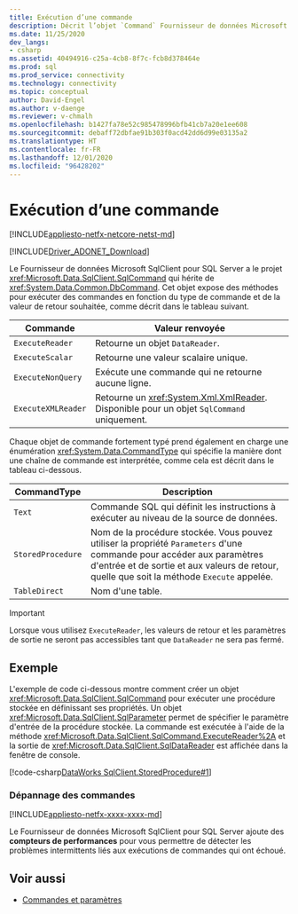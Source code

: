 ```yaml
---
title: Exécution d’une commande
description: Décrit l’objet `Command` Fournisseur de données Microsoft SqlClient pour SQL Server et comment l’utiliser pour exécuter des requêtes et des commandes sur une source de données.
ms.date: 11/25/2020
dev_langs:
- csharp
ms.assetid: 40494916-c25a-4cb8-8f7c-fcb8d378464e
ms.prod: sql
ms.prod_service: connectivity
ms.technology: connectivity
ms.topic: conceptual
author: David-Engel
ms.author: v-daenge
ms.reviewer: v-chmalh
ms.openlocfilehash: b1427fa78e52c985478996bfb41cb7a20e1ee608
ms.sourcegitcommit: debaff72dbfae91b303f0acd42dd6d99e03135a2
ms.translationtype: HT
ms.contentlocale: fr-FR
ms.lasthandoff: 12/01/2020
ms.locfileid: "96428202"
---
```

# <a name="executing-a-command"></a>Exécution d’une commande

[!INCLUDE[appliesto-netfx-netcore-netst-md](../../includes/appliesto-netfx-netcore-netst-md.md)]

[!INCLUDE[Driver_ADONET_Download](../../includes/driver_adonet_download.md)]

Le Fournisseur de données Microsoft SqlClient pour SQL Server a le projet <xref:Microsoft.Data.SqlClient.SqlCommand> qui hérite de <xref:System.Data.Common.DbCommand>. Cet objet expose des méthodes pour exécuter des commandes en fonction du type de commande et de la valeur de retour souhaitée, comme décrit dans le tableau suivant.

|Commande|Valeur renvoyée|  
|-------------|------------------|  
|`ExecuteReader`|Retourne un objet `DataReader`.|  
|`ExecuteScalar`|Retourne une valeur scalaire unique.|  
|`ExecuteNonQuery`|Exécute une commande qui ne retourne aucune ligne.|  
|`ExecuteXMLReader`|Retourne un <xref:System.Xml.XmlReader>. Disponible pour un objet `SqlCommand` uniquement.|

 Chaque objet de commande fortement typé prend également en charge une énumération <xref:System.Data.CommandType> qui spécifie la manière dont une chaîne de commande est interprétée, comme cela est décrit dans le tableau ci-dessous.

|CommandType|Description|
|-----------------|-----------------|  
|`Text`|Commande SQL qui définit les instructions à exécuter au niveau de la source de données.|  
|`StoredProcedure`|Nom de la procédure stockée. Vous pouvez utiliser la propriété `Parameters` d'une commande pour accéder aux paramètres d'entrée et de sortie et aux valeurs de retour, quelle que soit la méthode `Execute` appelée.|  
|`TableDirect`|Nom d'une table.|

> [!IMPORTANT]
> Lorsque vous utilisez `ExecuteReader`, les valeurs de retour et les paramètres de sortie ne seront pas accessibles tant que `DataReader` ne sera pas fermé.

## <a name="example"></a>Exemple

L'exemple de code ci-dessous montre comment créer un objet <xref:Microsoft.Data.SqlClient.SqlCommand> pour exécuter une procédure stockée en définissant ses propriétés. Un objet <xref:Microsoft.Data.SqlClient.SqlParameter> permet de spécifier le paramètre d'entrée de la procédure stockée. La commande est exécutée à l'aide de la méthode <xref:Microsoft.Data.SqlClient.SqlCommand.ExecuteReader%2A> et la sortie de <xref:Microsoft.Data.SqlClient.SqlDataReader> est affichée dans la fenêtre de console.

[!code-csharp[DataWorks SqlClient.StoredProcedure#1](~/../sqlclient/doc/samples/SqlCommand_StoredProcedure.cs#1)]

### <a name="troubleshooting-commands"></a>Dépannage des commandes

[!INCLUDE[appliesto-netfx-xxxx-xxxx-md](../../includes/appliesto-netfx-xxxx-xxxx-md.md)]

Le Fournisseur de données Microsoft SqlClient pour SQL Server ajoute des **compteurs de performances** pour vous permettre de détecter les problèmes intermittents liés aux exécutions de commandes qui ont échoué.

## <a name="see-also"></a>Voir aussi

- [Commandes et paramètres](commands-parameters.md)
